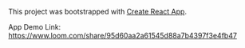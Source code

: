This project was bootstrapped with [Create React App](https://github.com/facebook/create-react-app).

App Demo Link:
https://www.loom.com/share/95d60aa2a61545d88a7b4397f3e4fb47
